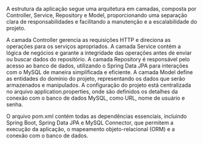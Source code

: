 A estrutura da aplicação segue uma arquitetura em camadas, composta por Controller, Service, Repository e Model, proporcionando uma separação clara de responsabilidades e facilitando a manutenção e a escalabilidade do projeto.

A camada Controller gerencia as requisições HTTP e direciona as operações para os serviços apropriados.
A camada Service contém a lógica de negócios e garante a integridade das operações antes de enviar ou buscar dados do repositório.
A camada Repository é responsável pelo acesso ao banco de dados, utilizando o Spring Data JPA para interações com o MySQL de maneira simplificada e eficiente.
A camada Model define as entidades do domínio do projeto, representando os dados que serão armazenados e manipulados.
A configuração do projeto está centralizada no arquivo application.properties, onde são definidos os detalhes da conexão com o banco de dados MySQL, como URL, nome de usuário e senha.

O arquivo pom.xml contém todas as dependências essenciais, incluindo Spring Boot, Spring Data JPA e MySQL Connector, que permitem a execução da aplicação, o mapeamento objeto-relacional (ORM) e a conexão com o banco de dados.
